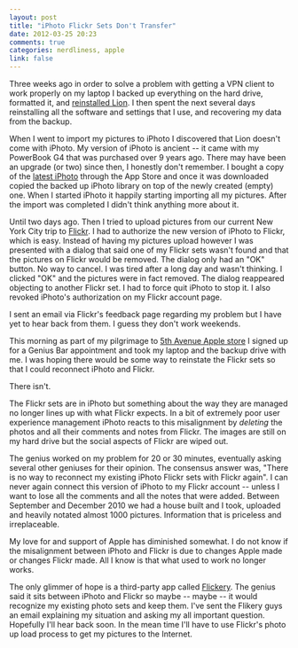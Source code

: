 ```yaml
---
layout: post
title: "iPhoto Flickr Sets Don't Transfer"
date: 2012-03-25 20:23
comments: true
categories: nerdliness, apple
link: false
---
```

Three weeks ago in order to solve a problem with getting a VPN client to work properly on my laptop I backed up everything on the hard drive, formatted it, and [reinstalled Lion](http://zanshin.net/2012/03/06/formatting-and-reinstalling-mac-os-x-lion/ "Formatting and Reinstalling Mac OS X Lion"). I then spent the next several days reinstalling all the software and settings that I use, and recovering my data from the backup.

When I went to import my pictures to iPhoto I discovered that Lion doesn't come with iPhoto. My version of iPhoto is ancient -- it came with my PowerBook G4 that was purchased over 9 years ago. There may have been an upgrade (or two) since then, I honestly don't remember. I bought a copy of the [latest iPhoto](http://www.apple.com/ilife/iphoto/ "iPhoto") through the App Store and once it was downloaded copied the backed up iPhoto library on top of the newly created (empty) one. When I started iPhoto it happily starting importing all my pictures. After the import was completed I didn't think anything more about it.

Until two days ago. Then I tried to upload pictures from our current New York City trip to [Flickr](http://flickr.com "Flickr"). I had to authorize the new version of iPhoto to Flickr, which is easy. Instead of having my pictures upload however I was presented with a dialog that said one of my Flickr sets wasn't found and that the pictures on Flickr would be removed. The dialog only had an "OK" button. No way to cancel. I was tired after a long day and wasn't thinking. I clicked "OK" and the pictures were in fact removed. The dialog reappeared objecting to another Flickr set. I had to force quit iPhoto to stop it. I also revoked iPhoto's authorization on my Flickr account page.

I sent an email via Flickr's feedback page regarding my problem but I have yet to hear back from them. I guess they don't work weekends.

This morning as part of my pilgrimage to [5th Avenue Apple store](http://www.apple.com/retail/fifthavenue/ "Apple Store, Fifth Avenue") I signed up for a Genius Bar appointment and took my laptop and the backup drive with me. I was hoping there would be some way to reinstate the Flickr sets so that I could reconnect iPhoto and Flickr.

There isn't.

The Flickr sets are in iPhoto but something about the way they are managed no longer lines up with what Flickr expects. In a bit of extremely poor user experience management iPhoto reacts to this misalignment by _deleting_ the photos and all their comments and notes from Flickr. The images are still on my hard drive but the social aspects of Flickr are wiped out.

The genius worked on my problem for 20 or 30 minutes, eventually asking several other geniuses for their opinion. The consensus answer was, "There is no way to reconnect my existing iPhoto Flickr sets with Flickr again". I can never again connect this version of iPhoto to my Flickr account -- unless I want to lose all the comments and all the notes that were added. Between September and December 2010 we had a house built and I took, uploaded and heavily notated almost 1000 pictures. Information that is priceless and irreplaceable.

My love for and support of Apple has diminished somewhat. I do not know if the misalignment between iPhoto and Flickr is due to changes Apple made or changes Flickr made. All I know is that what used to work no longer works. 

The only glimmer of hope is a third-party app called [Flickery](http://www.flickeryapp.com/ "Flickery"). The genius said it sits between iPhoto and Flickr so maybe -- maybe -- it would recognize my existing photo sets and keep them. I've sent the Flikery guys an email explaining my situation and asking my all important question. Hopefully I'll hear back soon. In the mean time I'll have to use Flickr's photo up load process to get my pictures to the Internet.